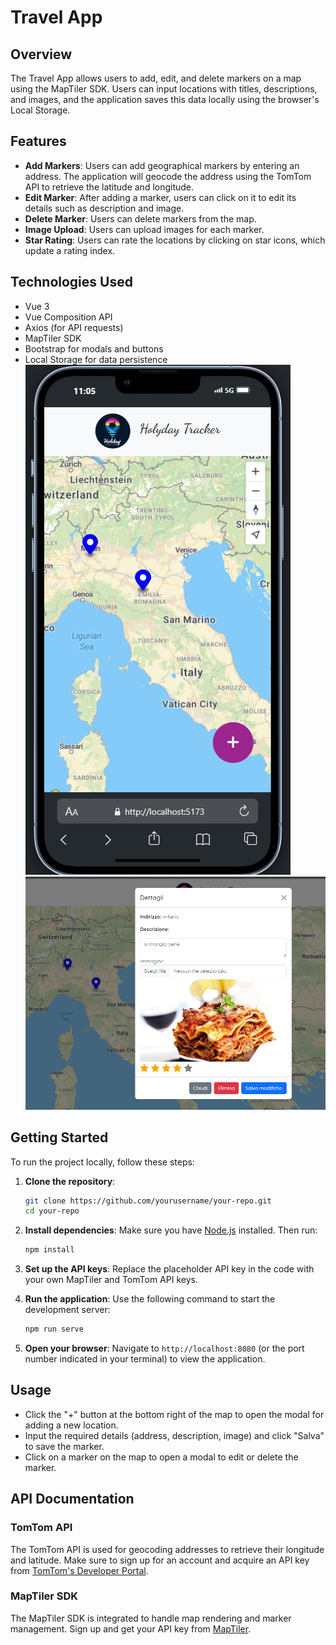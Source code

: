
# Travel App 

## Overview

The Travel App allows users to add, edit, and delete markers on a map using the MapTiler SDK. Users can input locations with titles, descriptions, and images, and the application saves this data locally using the browser's Local Storage.

## Features

- **Add Markers**: Users can add geographical markers by entering an address. The application will geocode the address using the TomTom API to retrieve the latitude and longitude.
- **Edit Marker**: After adding a marker, users can click on it to edit its details such as description and image.
- **Delete Marker**: Users can delete markers from the map.
- **Image Upload**: Users can upload images for each marker.
- **Star Rating**: Users can rate the locations by clicking on star icons, which update a rating index.

## Technologies Used

- Vue 3
- Vue Composition API
- Axios (for API requests)
- MapTiler SDK
- Bootstrap for modals and buttons
- Local Storage for data persistence
![alt text](image.png)
![alt text](image-1.png)

## Getting Started

To run the project locally, follow these steps:

1. **Clone the repository**:
   ```bash
   git clone https://github.com/yourusername/your-repo.git
   cd your-repo
   ```

2. **Install dependencies**:
   Make sure you have [Node.js](https://nodejs.org/) installed. Then run:
   ```bash
   npm install
   ```

3. **Set up the API keys**:
   Replace the placeholder API key in the code with your own MapTiler and TomTom API keys.

4. **Run the application**:
   Use the following command to start the development server:
   ```bash
   npm run serve
   ```

5. **Open your browser**:
   Navigate to `http://localhost:8080` (or the port number indicated in your terminal) to view the application.

## Usage

- Click the "+" button at the bottom right of the map to open the modal for adding a new location.
- Input the required details (address, description, image) and click "Salva" to save the marker.
- Click on a marker on the map to open a modal to edit or delete the marker.

## API Documentation

### TomTom API
The TomTom API is used for geocoding addresses to retrieve their longitude and latitude. Make sure to sign up for an account and acquire an API key from [TomTom's Developer Portal](https://developer.tomtom.com/).

### MapTiler SDK
The MapTiler SDK is integrated to handle map rendering and marker management. Sign up and get your API key from [MapTiler](https://www.maptiler.com/).

